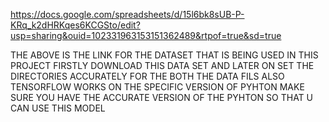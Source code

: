 https://docs.google.com/spreadsheets/d/15l6bk8sUB-P-KRq_k2dHRKqes6KCGSto/edit?usp=sharing&ouid=102331963153151362489&rtpof=true&sd=true

THE ABOVE IS THE LINK FOR THE DATASET THAT IS BEING USED IN THIS PROJECT 
FIRSTLY DOWNLOAD THIS DATA SET AND LATER ON SET THE DIRECTORIES ACCURATELY FOR THE BOTH THE DATA FILS
ALSO TENSORFLOW WORKS ON THE SPECIFIC VERSION OF PYHTON MAKE SURE YOU HAVE THE ACCURATE VERSION OF THE PYHTON SO THAT U CAN USE THIS MODEL 
